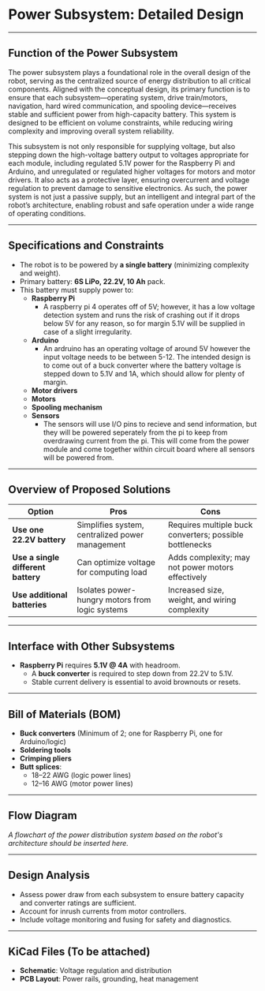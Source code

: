 #  Power Subsystem: Detailed Design

---

## Function of the Power Subsystem

  The power subsystem plays a foundational role in the overall design of the robot, serving as the centralized source of energy distribution to all critical components. Aligned with the conceptual design, its primary function is to ensure that each subsystem—operating system, drive train/motors, navigation, hard wired communication, and spooling device—receives stable and sufficient power from high-capacity battery. This system is designed to be efficient on volume constraints, while reducing wiring complexity and improving overall system reliability.

  This subsystem is not only responsible for supplying voltage, but also stepping down the high-voltage battery output to voltages appropriate for each module, including regulated 5.1V power for the Raspberry Pi and Arduino, and unregulated or regulated higher voltages for motors and motor drivers. It also acts as a protective layer, ensuring overcurrent and voltage regulation to prevent damage to sensitive electronics. As such, the power system is not just a passive supply, but an intelligent and integral part of the robot’s architecture, enabling robust and safe operation under a wide range of operating conditions.



---

## Specifications and Constraints

- The robot is to be powered by **a single battery** (minimizing complexity and weight).
- Primary battery: **6S LiPo, 22.2V, 10 Ah** pack.
- This battery must supply power to:
  - **Raspberry Pi** 
    - A raspberry pi 4 operates off of 5V; however, it has a low voltage detection system and runs the risk of crashing out if it drops below 5V for any reason, so for margin 5.1V will be supplied in case of a slight irregularity. 
  - **Arduino**
    - An ardruino has an operating voltage of around 5V however the input voltage needs to be between 5-12. The intended design is to come out of a buck converter where the battery voltage is stepped down to 5.1V and 1A, which should allow for plenty of margin.
  - **Motor drivers**
  - **Motors**
  - **Spooling mechanism**
  - **Sensors**
    - The sensors will use I/O pins to recieve and send information, but they will be powered seperately from the pi to keep from overdrawing current from the pi. This will come from the power module and come together within circuit board where all sensors will be powered from. 
---

## Overview of Proposed Solutions

| Option                             | Pros                                           | Cons                                                    |
|------------------------------------|------------------------------------------------|---------------------------------------------------------|
| **Use one 22.2V battery**          | Simplifies system, centralized power management| Requires multiple buck converters; possible bottlenecks |
| **Use a single different battery** | Can optimize voltage for computing load        | Adds complexity; may not power motors effectively       |
| **Use additional batteries**       | Isolates power-hungry motors from logic systems| Increased size, weight, and wiring complexity           |

---

## Interface with Other Subsystems

- **Raspberry Pi** requires **5.1V @ 4A** with headroom.
  - A **buck converter** is required to step down from 22.2V to 5.1V.
  - Stable current delivery is essential to avoid brownouts or resets.

---

## Bill of Materials (BOM)

- **Buck converters** (Minimum of 2; one for Raspberry Pi, one for Arduino/logic)
- **Soldering tools**
- **Crimping pliers**
- **Butt splices**:
  - 18–22 AWG (logic power lines)
  - 12–16 AWG (motor power lines)

---

## Flow Diagram

*A flowchart of the power distribution system based on the robot's architecture should be inserted here.*

---

## Design Analysis

- Assess power draw from each subsystem to ensure battery capacity and converter ratings are sufficient.
- Account for inrush currents from motor controllers.
- Include voltage monitoring and fusing for safety and diagnostics.

---

## KiCad Files (To be attached)

- **Schematic**: Voltage regulation and distribution
- **PCB Layout**: Power rails, grounding, heat management

